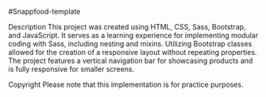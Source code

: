#Snappfood-template

Description
This project was created using HTML, CSS, Sass, Bootstrap, and JavaScript. It serves as a learning experience for implementing modular coding with Sass, including nesting and mixins. Utilizing Bootstrap classes allowed for the creation of a responsive layout without repeating properties. The project features a vertical navigation bar for showcasing products and is fully responsive for smaller screens.


Copyright
Please note that this implementation is for practice purposes.
